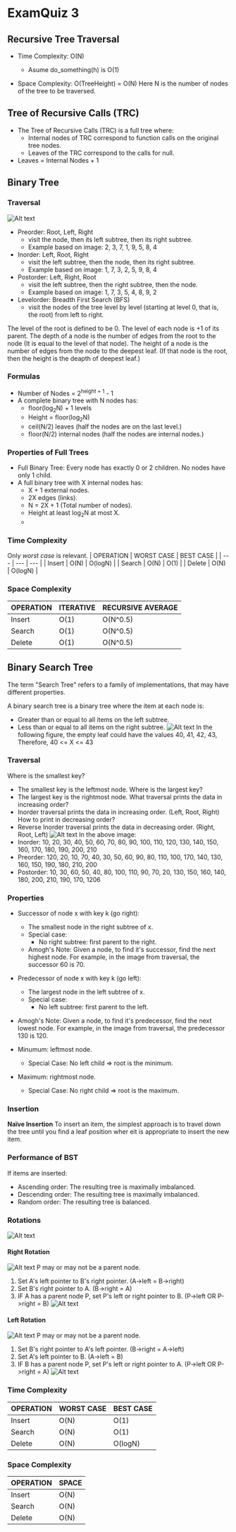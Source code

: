 # ExamQuiz 3


## Recursive Tree Traversal

- Time Complexity: O(N)
    -  Asume do_something(h) is O(1)
  
- Space Complexity: O(TreeHeight) = O(N)
Here N is the number of nodes of the tree to be traversed. 

## Tree of Recursive Calls (TRC)
- The Tree of Recursive Calls (TRC) is a full tree where:
  -  Internal nodes of TRC correspond to function calls on the original tree nodes.
  -  Leaves of the TRC correspond to the calls for null.
- Leaves = Internal Nodes + 1

## Binary Tree
### Traversal
![Alt text](image-6.png)


- Preorder: Root, Left, Right
  -   visit the node, then its left subtree, then its right subtree.
  -   Example based on image: 2, 3, 7, 1, 9, 5, 8, 4
- Inorder: Left, Root, Right
  -    visit the left subtree, then the node, then its right subtree.
  -    Example based on image: 1, 7, 3, 2, 5, 9, 8, 4
- Postorder: Left, Right, Root
  -    visit the left subtree, then the right subtree, then the node.
  -    Example based on image: 1, 7, 3, 5, 4, 8, 9, 2
- Levelorder: Breadth First Search (BFS)
  -    visit the nodes of the tree level by level (starting at level 0, that is, the root)  from left to right. 

The level of the root is defined to be 0.
The level of each node is +1 of its parent.
The depth of a node is the number of edges from the root to the node (It is equal to the level of that node).
The height of a node is the number of edges from the node to the deepest leaf. (If that node is the root, then the height is the deapth of deepest leaf.)

### Formulas
- Number of Nodes = 2<sup>height + 1</sup> - 1
- A complete binary tree with N nodes has:
  -  floor(log<sub>2</sub>N) + 1 levels
  -  Height = floor(log<sub>2</sub>N)
  -  ceil(N/2) leaves (half the nodes are on the last level.)
  -  floor(N/2) internal nodes (half the nodes are internal nodes.)

### Properties of Full Trees
- Full Binary Tree: Every node has exactly 0 or 2 children. No nodes have only 1 child.
- A full binary tree with X internal nodes has:
  -  X + 1 external nodes.
  -  2X edges (links).
  -  N = 2X + 1 (Total number of nodes).
  -  Height at least log<sub>2</sub>N at most X.
  -  


### Time Complexity
Only _worst case_ is relevant.
| OPERATION | WORST CASE | BEST CASE |
| --- | --- | --- |
| Insert | O(N) | O(logN) |
| Search | O(N) | O(1) |
| Delete | O(N) | O(logN) |

### Space Complexity
| OPERATION | ITERATIVE | RECURSIVE AVERAGE |
| --- | --- | --- |
| Insert | O(1) | O(N^0.5) |
| Search | O(1) | O(N^0.5) |
| Delete | O(1) | O(N^0.5) |


## Binary Search Tree
The term "Search Tree" refers to a family of implementations, that may have different properties. 

A binary search tree is a binary tree where the item at each node is:
- Greater than or equal to all items on the left subtree.
- Less than or equal to all items on the right subtree.
![Alt text](image.png)
In the following figure, the empty leaf could have the values 40, 41, 42, 43, 
Therefore, 40 <= X <= 43

### Traversal
Where is the smallest key? 
- The smallest key is the leftmost node.
Where is the largest key? 
- The largest key is the rightmost node.
What traversal prints the data in increasing order?
- Inorder traversal prints the data in increasing order. (Left, Root, Right)
How to print in decreasing order?
- Reverse Inorder traversal prints the data in decreasing order. (Right, Root, Left)
![Alt text](image-1.png)
In the above image:
- Inorder: 10, 20, 30, 40, 50, 60, 70, 80, 90, 100, 110, 120, 130, 140, 150, 160, 170, 180, 190, 200, 210
- Preorder: 120, 20, 10, 70, 40, 30, 50, 60, 90, 80, 110, 100, 170, 140, 130, 160, 150, 190, 180, 210, 200
- Postorder: 10, 30, 60, 50, 40, 80, 100, 110, 90, 70, 20, 130, 150, 160, 140, 180, 200, 210, 190, 170, 1206

### Properties
- Successor of node x with key k (go right):
    -  The smallest node in the right subtree of x.
    -  Special case:
       -   No right subtree: first parent to the right.
   - Amogh's Note: Given a node, to find it's successor, find the next highest node. For example, in the image from traversal, the successor 60 is 70.
- Predecessor of node x with key k (go left):
    -  The largest node in the left subtree of x.
    -  Special case:
       -   No left subtree: first parent to the left. 
 - Amogh's Note: Given a node, to find it's predecessor, find the next lowest node. For example, in the image from traversal, the predecessor 130 is 120.


- Minumum: leftmost node.
  -  Special Case: No left child => root is the minimum.
- Maximum: rightmost node.
  -  Special Case: No right child => root is the maximum.


### Insertion
__Naïve Insertion__
To insert an item, the simplest approach is to travel down the tree until you find a leaf position wher eit is appropriate to insert the new item.

### Performance of BST
If items are inserted:
- Ascending order: The resulting tree is maximally imbalanced.
- Descending order: The resulting tree is maximally imbalanced.
- Random order: The resulting tree is balanced.

### Rotations
![Alt text](image-2.png)

#### Right Rotation
![Alt text](image-3.png)
P may or may not be a parent node.

1. Set A's left pointer to B's right pointer. (A->left = B->right)
2. Set B's right pointer to A. (B->right = A)
3. IF A has a parent node P, set P's left or right pointer to B. (P->left OR P->right = B)
![Alt text](image-5.png)

#### Left Rotation
![Alt text](image-5.png)
P may or may not be a parent node.

1. Set B's right pointer to A's left pointer. (B->right = A->left)
2. Set A's left pointer to B. (A->left = B)
3. IF B has a parent node P, set P's left or right pointer to A. (P->left OR P->right = A)
![Alt text](image-3.png)

### Time Complexity
| OPERATION | WORST CASE | BEST CASE |
| --- | --- | --- |
| Insert | O(N) | O(1) |
| Search | O(N) | O(1) |
| Delete | O(N) | O(logN) |

### Space Complexity
| OPERATION | SPACE |
| --- | --- |
| Insert | O(N) |
| Search | O(N) |
| Delete | O(N) |

